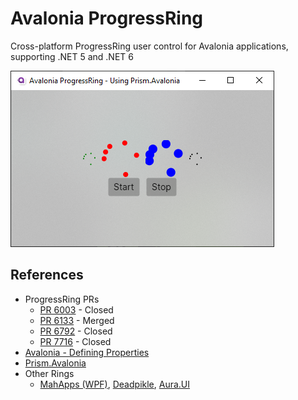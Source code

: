 # Avalonia ProgressRing

Cross-platform ProgressRing user control for Avalonia applications, supporting .NET 5 and .NET 6

![Screen Shot](ScreenShot.png)

## References

* ProgressRing PRs
  * [PR 6003](https://github.com/AvaloniaUI/Avalonia/pull/6003) - Closed
  * [PR 6133](https://github.com/AvaloniaUI/Avalonia/pull/6133) - Merged
  * [PR 6792](https://github.com/AvaloniaUI/Avalonia/pull/6792) - Closed
  * [PR 7716](https://github.com/AvaloniaUI/Avalonia/issues/7716) - Closed
* [Avalonia - Defining Properties](https://docs.avaloniaui.net/docs/authoring-controls/defining-properties)
* [Prism.Avalonia](https://github.com/AvaloniaCommunity/Prism.Avalonia)
* Other Rings
  * [MahApps (WPF)](https://github.com/MahApps/MahApps.Metro/blob/develop/src/MahApps.Metro/Controls/ProgressRing.cs), [Deadpikle](https://github.com/Deadpikle/AvaloniaProgressRing), [Aura.UI](https://github.com/PieroCastillo/Aura.UI/tree/master/src/Aura.UI/Controls/ProgressRing)
